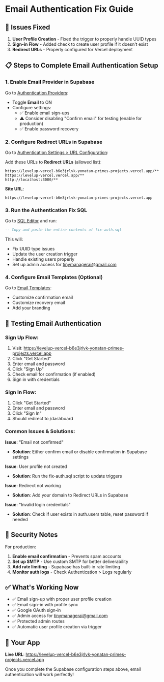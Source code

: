 # Email Authentication Fix Guide

## 🔧 Issues Fixed

1. **User Profile Creation** - Fixed the trigger to properly handle UUID types
2. **Sign-in Flow** - Added check to create user profile if it doesn't exist
3. **Redirect URLs** - Properly configured for Vercel deployment

## 📋 Steps to Complete Email Authentication Setup

### 1. Enable Email Provider in Supabase

Go to [Authentication Providers](https://supabase.com/dashboard/project/tybmpcvwjugzoyworgfx/auth/providers):
- Toggle **Email** to ON
- Configure settings:
  - ✅ Enable email sign-ups
  - ⚠️ Consider disabling "Confirm email" for testing (enable for production)
  - ✅ Enable password recovery

### 2. Configure Redirect URLs in Supabase

Go to [Authentication Settings > URL Configuration](https://supabase.com/dashboard/project/tybmpcvwjugzoyworgfx/auth/url-configuration):

Add these URLs to **Redirect URLs** (allowed list):
```
https://levelup-vercel-b6e3jrlvk-yonatan-primes-projects.vercel.app/**
https://levelup-vercel.vercel.app/**
http://localhost:3000/**
```

**Site URL**: 
```
https://levelup-vercel-b6e3jrlvk-yonatan-primes-projects.vercel.app
```

### 3. Run the Authentication Fix SQL

Go to [SQL Editor](https://supabase.com/dashboard/project/tybmpcvwjugzoyworgfx/sql/new) and run:

```sql
-- Copy and paste the entire contents of fix-auth.sql
```

This will:
- Fix UUID type issues
- Update the user creation trigger
- Handle existing users properly
- Set up admin access for tinymanagerai@gmail.com

### 4. Configure Email Templates (Optional)

Go to [Email Templates](https://supabase.com/dashboard/project/tybmpcvwjugzoyworgfx/auth/templates):
- Customize confirmation email
- Customize recovery email
- Add your branding

## 🧪 Testing Email Authentication

### Sign Up Flow:
1. Visit: https://levelup-vercel-b6e3jrlvk-yonatan-primes-projects.vercel.app
2. Click "Get Started"
3. Enter email and password
4. Click "Sign Up"
5. Check email for confirmation (if enabled)
6. Sign in with credentials

### Sign In Flow:
1. Click "Get Started"
2. Enter email and password
3. Click "Sign In"
4. Should redirect to /dashboard

### Common Issues & Solutions:

**Issue**: "Email not confirmed"
- **Solution**: Either confirm email or disable confirmation in Supabase settings

**Issue**: User profile not created
- **Solution**: Run the fix-auth.sql script to update triggers

**Issue**: Redirect not working
- **Solution**: Add your domain to Redirect URLs in Supabase

**Issue**: "Invalid login credentials"
- **Solution**: Check if user exists in auth.users table, reset password if needed

## 🔐 Security Notes

For production:
1. **Enable email confirmation** - Prevents spam accounts
2. **Set up SMTP** - Use custom SMTP for better deliverability
3. **Add rate limiting** - Supabase has built-in rate limiting
4. **Monitor auth logs** - Check Authentication > Logs regularly

## ✅ What's Working Now

- ✅ Email sign-up with proper user profile creation
- ✅ Email sign-in with profile sync
- ✅ Google OAuth sign-in
- ✅ Admin access for tinymanagerai@gmail.com
- ✅ Protected admin routes
- ✅ Automatic user profile creation via trigger

## 🚀 Your App

**Live URL**: https://levelup-vercel-b6e3jrlvk-yonatan-primes-projects.vercel.app

Once you complete the Supabase configuration steps above, email authentication will work perfectly!